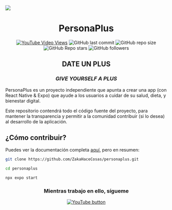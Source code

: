 <img src="https://personaplus.vercel.app/PP_BANNER.png">
<h1 align="center">PersonaPlus</h1>
<div align="center">
  
[![YouTube Video Views](https://img.shields.io/youtube/views/X2Kq7aG23sA?style=for-the-badge&logo=youtube)](https://www.youtube.com/watch?v=X2Kq7aG23sA)
![GitHub last commit](https://img.shields.io/github/last-commit/ZakaHaceCosas/personaplus?style=for-the-badge&logo=github&color=black)
![GitHub repo size](https://img.shields.io/github/repo-size/ZakaHaceCosas/personaplus?style=for-the-badge&logo=github)
![GitHub Repo stars](https://img.shields.io/github/stars/ZakaHaceCosas/personaplus?style=for-the-badge&logo=github&color=orange)
![GitHub followers](https://img.shields.io/github/followers/ZakaHaceCosas?style=for-the-badge&logo=github)
<!--![Lines of code](https://img.shields.io/tokei/lines/github/ZakaHaceCosas/personaplus?style=for-the-badge&logo=visualstudiocode)-->
</div>
<h2 align="center">DATE UN PLUS</h2>
<h3 align="center"><i>GIVE YOURSELF A PLUS</i></h3>

PersonaPlus es un proyecto independiente que apunta a crear una app (con React Native & Expo) que ayude a los usuarios a cuidar de su salud, dieta, y bienestar digital.

Este repositorio contendrá todo el código fuente del proyecto, para mantener la transparencia y permitir a la comunidad contribuir (si lo desea) al desarrollo de la aplicación.

<h2>¿Cómo contribuir?</h2>

Puedes ver la documentación completa [aquí](https://github.com/ZakaHaceCosas/personaplus/blob/main/DOCS.md#3-programando-personaplus), pero en resumen:

```bash
git clone https://github.com/ZakaHaceCosas/personaplus.git

cd personaplus

npx expo start
```

<h3 align="center">Mientras trabajo en ello, sígueme</h3>
<div align="center">
  
[![YouTube button](https://img.shields.io/badge/YOUTUBE-red?style=for-the-badge&logo=youtube)](https://youtube.com/@ZakaHaceCosas)
</div>
